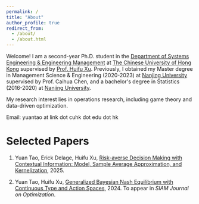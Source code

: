 ```yaml
---
permalink: /
title: "About"
author_profile: true
redirect_from: 
  - /about/
  - /about.html
---
```


Welcome! I am a second-year Ph.D. student in the [Department of Systems Engineering & Engineering Management](https://www.se.cuhk.edu.hk/) at [The Chinese University of Hong Kong](https://www.cuhk.edu.hk/) supervised by [Prof. Huifu Xu](https://www1.se.cuhk.edu.hk/~hfxu/). Previously, I obtained my Master degree in Management Science & Engineering (2020-2023) at [Nanjing University](https://sme.nju.edu.cn/englishversion/main.htm) supervised by Prof. Caihua Chen, and a bachelor's degree in Statistics (2016-2020) at [Nanjing University](https://math.nju.edu.cn/en/index.html).

My research interest lies in operations research, including game theory and data-driven optimization.

Email: yuantao at link dot cuhk dot edu dot hk

Selected Papers
======
1. Yuan Tao, Erick Delage, Huifu Xu, [Risk-averse Decision Making with Contextual Information: Model, Sample Average Approximation, and Kernelization](https://arxiv.org/abs/2502.16607), 2025.
 
1. Yuan Tao, Huifu Xu, [Generalized Bayesian Nash Equilibrium with Continuous Type and Action Spaces](https://arxiv.org/abs/2405.19721), 2024. To appear in *SIAM Journal on Optimization*.
